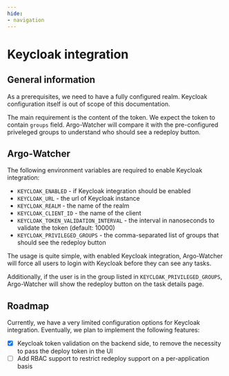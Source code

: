 ```yaml
---
hide:
- navigation
---
```

# Keycloak integration

## General information

As a prerequisites, we need to have a fully configured realm. Keycloak configuration itself is out of scope of this documentation.

The main requirement is the content of the token. We expect the token to contain `groups` field.
Argo-Watcher will compare it with the pre-configured priveleged groups to understand who should see a redeploy button.

## Argo-Watcher

The following environment variables are required to enable Keycloak integration:

- `KEYCLOAK_ENABLED` - if Keycloak integration should be enabled
- `KEYCLOAK_URL` - the url of Keycloak instance
- `KEYCLOAK_REALM` - the name of the realm
- `KEYCLOAK_CLIENT_ID` - the name of the client
- `KEYCLOAK_TOKEN_VALIDATION_INTERVAL` - the interval in nanoseconds to validate the token (default: 10000)
- `KEYCLOAK_PRIVILEGED_GROUPS` - the comma-separated list of groups that should see the redeploy button

The usage is quite simple, with enabled Keycloak integration, Argo-Watcher will force all users to login with Keycloak before they can see any tasks.

Additionally, if the user is in the group listed in `KEYCLOAK_PRIVILEGED_GROUPS`, Argo-Watcher will show the redeploy button on the task details page.

## Roadmap

Currently, we have a very limited configuration options for Keycloak integration. Eventually, we plan to implement the following features:

-  [x] Keycloak token validation on the backend side, to remove the necessity to pass the deploy token in the UI
-  [ ] Add RBAC support to restrict redeploy support on a per-application basis
